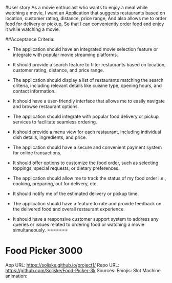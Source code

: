 
#User story
As a movie enthusiast who wants to enjoy a meal while watching a movie,
I want an Application that suggests restaurants based on location, customer rating, distance, price range,
And also allows me to order food for delivery or pickup,
So that I can conveniently order food and enjoy it while watching a movie.

##Acceptance Criteria:
- The application should have an integrated movie selection feature or integrate with popular movie streaming platforms.

- It should provide a search feature to filter restaurants based on location, customer rating, distance, and price range.

- The application should display a list of restaurants matching the search criteria, including relevant details like cuisine type, opening hours, and contact information.

- It should have a user-friendly interface that allows me to easily navigate and browse restaurant options.

- The application should integrate with popular food delivery or pickup services to facilitate seamless ordering.

- It should provide a menu view for each restaurant, including individual dish details, ingredients, and price.

- The application should have a secure and convenient payment system for online transactions.

- It should offer options to customize the food order, such as selecting toppings, special requests, or dietary preferences.

- The application should allow me to track the status of my food order i.e., cooking, preparing, out for delivery, etc.

- It should notify me of the estimated delivery or pickup time.

- The application should have a feature to rate and provide feedback on the delivered food and overall restaurant experience.

- It should have a responsive customer support system to address any queries or issues related to ordering food or watching a movie simultaneously.
=======
# Food Picker 3000
App URL: https://soliske.github.io/project1/
Repo URL: https://github.com/Soliske/Food-Picker-3k
Sources:
Emojis:
Slot Machine animation:

